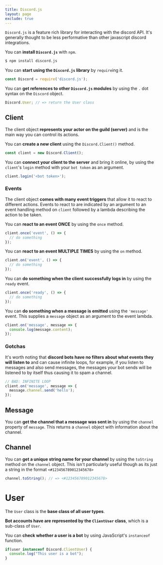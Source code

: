 ```yaml
---
title: Discord.js
layout: page
exclude: true
---
```


`Discord.js` is a feature rich library for interacting with the discord API. It's generally thought to be less performative than other javascript discord integrations.

You can **install `Discord.js`** with `npm`.
```bash
$ npm install discord.js
```

You can **start using the `Discord.js` library** by `require`ing it.
```js
const Discord = require('discord.js');
```

You can **get references to other `Discord.js` modules** by using the `.` dot syntax on the `Discord` object.
```js
Discord.User; // => return the User class
```

## Client

The client object **represents your actor on the guild (server)** and is the main way you can control its actions.

You can **create a new client** using the `Discord.Client()` method.
```js
const client = new Discord.Client();
```

You can **connect your client to the server** and bring it online, by using the `client`'s `login` method with your `bot token` as an argument.
```js
client.login('<bot token>');
```

### Events

The client object **comes with many event triggers** that allow it to react to different actions. Events to react to are indicated by an argument to an event handling method on `client` followed by a lambda describing the action to be taken.

You can **react to an event ONCE** by using the `once` method.
```js
client.once('event', () => {
  // do something
});
```

You can **react to an event MULTIPLE TIMES** by using the `on` method.
```js
client.on('event', () => {
  // do something
});
```

You can **do something when the client successfully logs in** by using the `ready` event.
```js
client.once('ready', () => {
  // do something
});
```

You can **do something when a message is emitted** using the `'message'` event. This supplies a `message` object as an argument to the event lambda.
```js
client.on('message', message => {
  console.log(message.content);
});
```

### Gotchas

It's worth noting that **discord bots have no filters about what events they will listen to** and can cause infinite loops, for example, if you listen to messages and also send messages, the messages your bot sends will be listened to by itself thus causing it to spam a channel.
```js
// BAD: INFINITE LOOP
client.on('message', message => {
  message.channel.send('hello');
});
```

## Message

You can **get the channel that a message was sent in** by using the `channel` property of `message`. This returns a `channel` object with information about the channel.

## Channel

You can **get a unique string name for your channel** by using the `toString` method on the `channel` object. This isn't particularly useful though as its just a string in the format `<#123456789012345678>`
```js
channel.toString(); // => <#123456789012345678>
```

# User

The `User` class is the **base class of all user types**.

**Bot accounts have are represented by the `ClientUser` class**, which is a sub-class of `User`.

You can **check whether a user is a bot** by using JavaScript's `instanceof` function. 
```js
if(user instanceof Discord.ClientUser) {
  console.log("This user is a bot");
}
```

<!--stackedit_data:
eyJoaXN0b3J5IjpbLTE1Nzc5NDY5NDAsNzc0MTQ5MjQ1LDE3MT
MyMDAzMjIsOTMxNTE5NTkyLDE3Njk5NDYwMTUsLTE5NTA3MzIz
NDYsLTEzNjA3MTEyMThdfQ==
-->